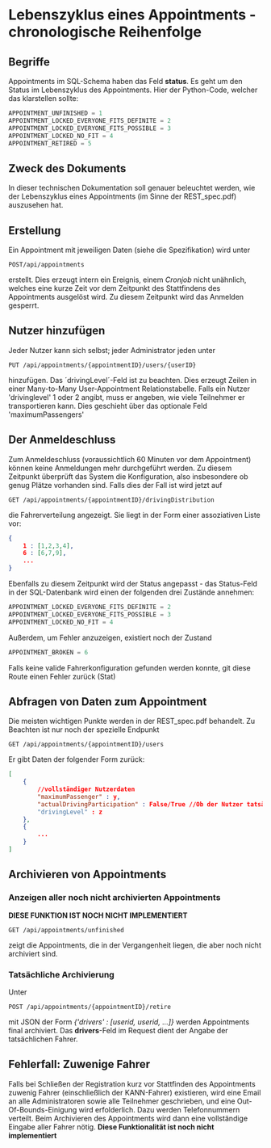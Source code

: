# Lebenszyklus eines Appointments - chronologische Reihenfolge

## Begriffe

Appointments im SQL-Schema haben das Feld **status**. Es geht um den Status im Lebenszyklus des Appointments. Hier der Python-Code, welcher das klarstellen sollte:
```Python
APPOINTMENT_UNFINISHED = 1
APPOINTMENT_LOCKED_EVERYONE_FITS_DEFINITE = 2
APPOINTMENT_LOCKED_EVERYONE_FITS_POSSIBLE = 3
APPOINTMENT_LOCKED_NO_FIT = 4
APPOINTMENT_RETIRED = 5
```
## Zweck des Dokuments

In dieser technischen Dokumentation soll genauer beleuchtet werden, wie der Lebenszyklus eines Appointments (im Sinne der REST_spec.pdf) auszusehen hat.

## Erstellung
Ein Appointment mit jeweiligen Daten (siehe die Spezifikation) wird unter 
```
POST/api/appointments
```
erstellt. Dies erzeugt intern ein Ereignis, einem *Cronjob* nicht unähnlich, welches eine kurze Zeit vor dem Zeitpunkt des Stattfindens des Appointments ausgelöst wird. Zu diesem Zeitpunkt wird das Anmelden gesperrt.

## Nutzer hinzufügen
Jeder Nutzer kann sich selbst; jeder Administrator jeden unter
```
PUT /api/appointments/{appointmentID}/users/{userID}
```
hinzufügen. Das ´drivingLevel´-Feld ist zu beachten. Dies erzeugt Zeilen in einer Many-to-Many User-Appointment Relationstabelle. Falls ein Nutzer 'drivinglevel' 1 oder 2 angibt, muss er angeben, wie viele Teilnehmer er transportieren kann. Dies geschieht über das optionale Feld 'maximumPassengers'
## Der Anmeldeschluss
Zum Anmeldeschluss (voraussichtlich 60 Minuten vor dem Appointment) können keine Anmeldungen mehr durchgeführt werden. Zu diesem Zeitpunkt überprüft das System die Konfiguration, also insbesondere ob genug Plätze vorhanden sind. Falls dies der Fall ist wird jetzt auf 
```
GET /api/appointments/{appointmentID}/drivingDistribution
```
die Fahrerverteilung angezeigt. Sie liegt in der Form einer assoziativen Liste vor:
```json
{
    1 : [1,2,3,4],
    6 : [6,7,9],
    ...
}
```
Ebenfalls zu diesem Zeitpunkt wird der Status angepasst - das Status-Feld in der SQL-Datenbank wird einen der folgenden drei Zustände annehmen:
```Python
APPOINTMENT_LOCKED_EVERYONE_FITS_DEFINITE = 2
APPOINTMENT_LOCKED_EVERYONE_FITS_POSSIBLE = 3
APPOINTMENT_LOCKED_NO_FIT = 4
```
Außerdem, um Fehler anzuzeigen, existiert noch der Zustand
```Python
APPOINTMENT_BROKEN = 6
```
Falls keine valide Fahrerkonfiguration gefunden werden konnte, git diese Route einen Fehler zurück (Stat)

## Abfragen von Daten zum Appointment

Die meisten wichtigen Punkte werden in der REST_spec.pdf behandelt. Zu Beachten ist nur noch der spezielle Endpunkt
```
GET /api/appointments/{appointmentID}/users
```
Er gibt Daten der folgender Form zurück:

```json
[
    {
        //vollständiger Nutzerdaten
        "maximumPassenger" : y,
        "actualDrivingParticipation" : False/True //Ob der Nutzer tatsächlich gefahren ist; wird über / api/appointments/x/retire gesetzt
        "drivingLevel" : z
    },
    {
        ...
    }
]
```
## Archivieren von Appointments

### Anzeigen aller noch nicht archivierten Appointments
**DIESE FUNKTION IST NOCH NICHT IMPLEMENTIERT**
```
GET /api/appointments/unfinished
```
zeigt die Appointments, die in der Vergangenheit liegen, die aber noch nicht archiviert sind.

### Tatsächliche Archivierung

Unter
```
POST /api/appointments/{appointmentID}/retire
```
mit JSON der Form *{'drivers' : [userid, userid, ...]}* werden Appointments final archiviert. Das **drivers**-Feld im Request dient der Angabe der tatsächlichen Fahrer.

## Fehlerfall: Zuwenige Fahrer
Falls bei Schließen der Registration kurz vor Stattfinden des Appointments zuwenig Fahrer (einschließlich der KANN-Fahrer) existieren, wird eine Email an alle Administratoren sowie alle Teilnehmer geschrieben, und eine Out-Of-Bounds-Einigung wird erfolderlich. Dazu werden Telefonnummern verteilt. Beim Archivieren des Appointments wird dann eine vollständige Eingabe aller Fahrer nötig. **Diese Funktionalität ist noch nicht implementiert**